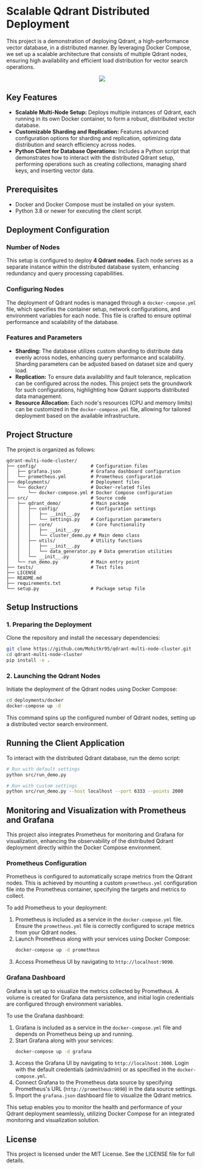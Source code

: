 # Scalable Qdrant Distributed Deployment

This project is a demonstration of deploying Qdrant, a high-performance vector database, in a distributed manner. By leveraging Docker Compose, we set up a scalable architecture that consists of multiple Qdrant nodes, ensuring high availability and efficient load distribution for vector search operations.

<p align="center">
  <img src="https://dbdb.io/media/logos/qdrant.svg">
</p>

## Key Features

- **Scalable Multi-Node Setup:** Deploys multiple instances of Qdrant, each running in its own Docker container, to form a robust, distributed vector database.
- **Customizable Sharding and Replication:** Features advanced configuration options for sharding and replication, optimizing data distribution and search efficiency across nodes.
- **Python Client for Database Operations:** Includes a Python script that demonstrates how to interact with the distributed Qdrant setup, performing operations such as creating collections, managing shard keys, and inserting vector data.

## Prerequisites

- Docker and Docker Compose must be installed on your system.
- Python 3.8 or newer for executing the client script.

## Deployment Configuration

### Number of Nodes

This setup is configured to deploy **4 Qdrant nodes**. Each node serves as a separate instance within the distributed database system, enhancing redundancy and query processing capabilities.

### Configuring Nodes

The deployment of Qdrant nodes is managed through a `docker-compose.yml` file, which specifies the container setup, network configurations, and environment variables for each node. This file is crafted to ensure optimal performance and scalability of the database.

### Features and Parameters

- **Sharding:** The database utilizes custom sharding to distribute data evenly across nodes, enhancing query performance and scalability. Sharding parameters can be adjusted based on dataset size and query load.
- **Replication:** To ensure data availability and fault tolerance, replication can be configured across the nodes. This project sets the groundwork for such configurations, highlighting how Qdrant supports distributed data management.
- **Resource Allocation:** Each node's resources (CPU and memory limits) can be customized in the `docker-compose.yml` file, allowing for tailored deployment based on the available infrastructure.

## Project Structure

The project is organized as follows:

```
qdrant-multi-node-cluster/
├── config/                    # Configuration files
│   ├── grafana.json           # Grafana dashboard configuration
│   └── prometheus.yml         # Prometheus configuration
├── deployments/               # Deployment files
│   └── docker/                # Docker-related files
│       └── docker-compose.yml # Docker Compose configuration
├── src/                       # Source code
│   ├── qdrant_demo/           # Main package
│   │   ├── config/            # Configuration settings
│   │   │   ├── __init__.py
│   │   │   └── settings.py    # Configuration parameters
│   │   ├── core/              # Core functionality
│   │   │   ├── __init__.py
│   │   │   └── cluster_demo.py # Main demo class
│   │   ├── utils/             # Utility functions
│   │   │   ├── __init__.py
│   │   │   └── data_generator.py # Data generation utilities
│   │   └── __init__.py
│   └── run_demo.py            # Main entry point
├── tests/                     # Test files
├── LICENSE
├── README.md
├── requirements.txt
└── setup.py                   # Package setup file
```

## Setup Instructions

### 1. Preparing the Deployment

Clone the repository and install the necessary dependencies:

```bash
git clone https://github.com/Mohitkr95/qdrant-multi-node-cluster.git
cd qdrant-multi-node-cluster
pip install -e .
```

### 2. Launching the Qdrant Nodes

Initiate the deployment of the Qdrant nodes using Docker Compose:

```bash
cd deployments/docker
docker-compose up -d
```

This command spins up the configured number of Qdrant nodes, setting up a distributed vector search environment.

## Running the Client Application

To interact with the distributed Qdrant database, run the demo script:

```bash
# Run with default settings
python src/run_demo.py

# Run with custom settings
python src/run_demo.py --host localhost --port 6333 --points 2000
```

## Monitoring and Visualization with Prometheus and Grafana

This project also integrates Prometheus for monitoring and Grafana for visualization, enhancing the observability of the distributed Qdrant deployment directly within the Docker Compose environment.

### Prometheus Configuration

Prometheus is configured to automatically scrape metrics from the Qdrant nodes. This is achieved by mounting a custom `prometheus.yml` configuration file into the Prometheus container, specifying the targets and metrics to collect.

To add Prometheus to your deployment:

1. Prometheus is included as a service in the `docker-compose.yml` file. Ensure the `prometheus.yml` file is correctly configured to scrape metrics from your Qdrant nodes.
2. Launch Prometheus along with your services using Docker Compose:
   ```bash
   docker-compose up -d prometheus
   ```
3. Access Prometheus UI by navigating to `http://localhost:9090`.

### Grafana Dashboard

Grafana is set up to visualize the metrics collected by Prometheus. A volume is created for Grafana data persistence, and initial login credentials are configured through environment variables.

To use the Grafana dashboard:

1. Grafana is included as a service in the `docker-compose.yml` file and depends on Prometheus being up and running.
2. Start Grafana along with your services:
   ```bash
   docker-compose up -d grafana
   ```
3. Access the Grafana UI by navigating to `http://localhost:3000`. Login with the default credentials (admin/admin) or as specified in the `docker-compose.yml`.
4. Connect Grafana to the Prometheus data source by specifying Prometheus's URL (`http://prometheus:9090`) in the data source settings.
5. Import the `grafana.json` dashboard file to visualize the Qdrant metrics.

This setup enables you to monitor the health and performance of your Qdrant deployment seamlessly, utilizing Docker Compose for an integrated monitoring and visualization solution.

## License

This project is licensed under the MIT License. See the LICENSE file for full details.
